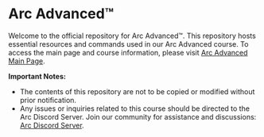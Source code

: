 # Arc Advanced™

Welcome to the official repository for Arc Advanced™. This repository hosts essential resources and commands used in our Arc Advanced course. To access the main page and course information, please visit [Arc Advanced Main Page](https://gcqd.fr/arc-modding).

**Important Notes:**
- The contents of this repository are not to be copied or modified without prior notification.
- Any issues or inquiries related to this course should be directed to the Arc Discord Server. Join our community for assistance and discussions: [Arc Discord Server](https://discord.gg/arcinternet).

